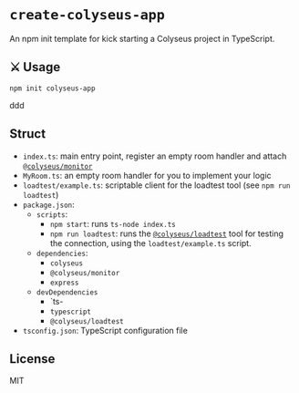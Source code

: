 # `create-colyseus-app`

An npm init template for kick starting a Colyseus project in TypeScript.

## :crossed_swords: Usage

```
npm init colyseus-app
```

ddd

## Struct

- `index.ts`: main entry point, register an empty room handler and attach [`@colyseus/monitor`](https://github.com/colyseus/colyseus-monitor)
- `MyRoom.ts`: an empty room handler for you to implement your logic
- `loadtest/example.ts`: scriptable client for the loadtest tool (see `npm run loadtest`)
- `package.json`:
  - `scripts`:
    - `npm start`: runs `ts-node index.ts`
    - `npm run loadtest`: runs the [`@colyseus/loadtest`](https://github.com/colyseus/colyseus-loadtest/) tool for testing the connection, using the `loadtest/example.ts` script.
  - `dependencies`:
    - `colyseus`
    - `@colyseus/monitor`
    - `express`
  - `devDependencies`
    - `ts-
    - `typescript`
    - `@colyseus/loadtest`
- `tsconfig.json`: TypeScript configuration file

## License

MIT
